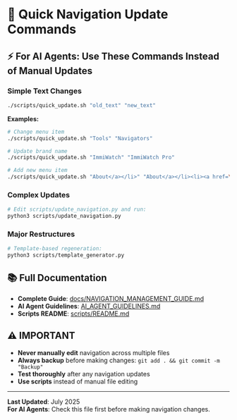 # 🚀 Quick Navigation Update Commands

## ⚡ **For AI Agents: Use These Commands Instead of Manual Updates**

### **Simple Text Changes**
```bash
./scripts/quick_update.sh "old_text" "new_text"
```

**Examples:**
```bash
# Change menu item
./scripts/quick_update.sh "Tools" "Navigators"

# Update brand name
./scripts/quick_update.sh "ImmiWatch" "ImmiWatch Pro"

# Add new menu item
./scripts/quick_update.sh "About</a></li>" "About</a></li><li><a href=\"/new-page/\" class=\"nav-link\">New Item</a></li>"
```

### **Complex Updates**
```bash
# Edit scripts/update_navigation.py and run:
python3 scripts/update_navigation.py
```

### **Major Restructures**
```bash
# Template-based regeneration:
python3 scripts/template_generator.py
```

## 📚 **Full Documentation**
- **Complete Guide**: [docs/NAVIGATION_MANAGEMENT_GUIDE.md](docs/NAVIGATION_MANAGEMENT_GUIDE.md)
- **AI Agent Guidelines**: [AI_AGENT_GUIDELINES.md](AI_AGENT_GUIDELINES.md)
- **Scripts README**: [scripts/README.md](scripts/README.md)

## ⚠️ **IMPORTANT**
- **Never manually edit** navigation across multiple files
- **Always backup** before making changes: `git add . && git commit -m "Backup"`
- **Test thoroughly** after any navigation updates
- **Use scripts** instead of manual file editing

---
**Last Updated**: July 2025  
**For AI Agents**: Check this file first before making navigation changes. 